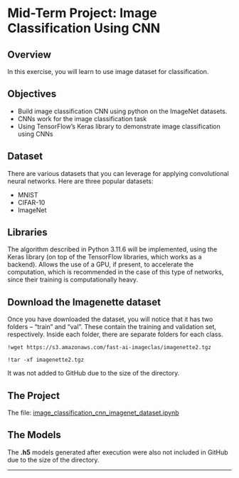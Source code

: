 # Mid-Term Project: Image Classification Using CNN

## Overview
In this exercise, you will learn to use image dataset for classification.

## Objectives
- Build image classification CNN using python on the ImageNet datasets.
- CNNs work for the image classification task
- Using TensorFlow’s Keras library to demonstrate image classification using CNNs

## Dataset

There are various datasets that you can leverage for applying convolutional neural networks. Here are three popular datasets:

- MNIST
- CIFAR-10
- ImageNet

## Libraries

The algorithm described in Python 3.11.6 will be implemented, using the Keras library (on top of the TensorFlow libraries, which works as a backend). Allows the use of a GPU, if present, to accelerate the computation, which is recommended in the case of this type of networks, since their training is computationally heavy.

## Download the Imagenette dataset

Once you have downloaded the dataset, you will notice that it has two folders – “train” and “val”. These contain the training and validation set, respectively. Inside each folder, there are separate folders for each class.

`!wget https://s3.amazonaws.com/fast-ai-imageclas/imagenette2.tgz`

`!tar -xf imagenette2.tgz`

It was not added to GitHub due to the size of the directory.

## The Project

The file: [image_classification_cnn_imagenet_dataset.ipynb](https://github.com/ednaldogoncalves/GBC-AppliedMathDeepLearning/blob/main/mid_term_project/Image_Classification_CNN_ImageNet_Dataset.ipynb)

## The Models

The **.h5** models generated after execution were also not included in GitHub due to the size of the directory.

---
